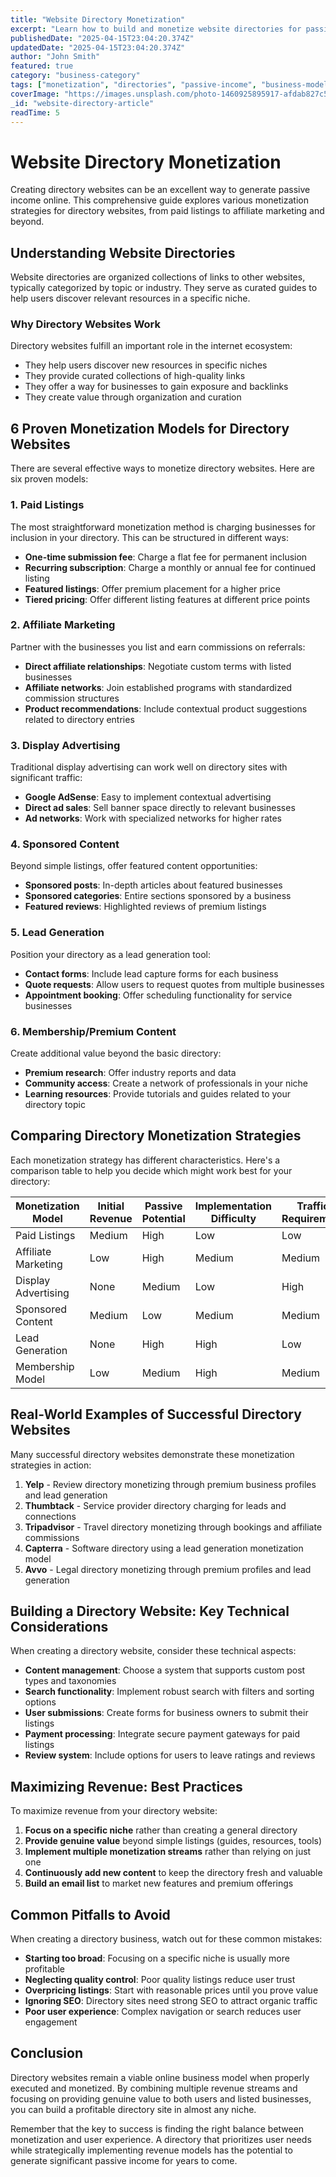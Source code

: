 ```yaml
---
title: "Website Directory Monetization"
excerpt: "Learn how to build and monetize website directories for passive income with this comprehensive guide featuring 6 viable business models."
publishedDate: "2025-04-15T23:04:20.374Z"
updatedDate: "2025-04-15T23:04:20.374Z"
author: "John Smith"
featured: true
category: "business-category"
tags: ["monetization", "directories", "passive-income", "business-models"]
coverImage: "https://images.unsplash.com/photo-1460925895917-afdab827c52f?ixlib=rb-4.0.3&ixid=MnwxMjA3fDB8MHxwaG90by1wYWdlfHx8fGVufDB8fHx8&auto=format&fit=crop&w=2404&q=80"
_id: "website-directory-article"
readTime: 5
---
```


# Website Directory Monetization

Creating directory websites can be an excellent way to generate passive income online. This comprehensive guide explores various monetization strategies for directory websites, from paid listings to affiliate marketing and beyond.

## Understanding Website Directories

Website directories are organized collections of links to other websites, typically categorized by topic or industry. They serve as curated guides to help users discover relevant resources in a specific niche.

### Why Directory Websites Work

Directory websites fulfill an important role in the internet ecosystem:

- They help users discover new resources in specific niches
- They provide curated collections of high-quality links
- They offer a way for businesses to gain exposure and backlinks
- They create value through organization and curation

## 6 Proven Monetization Models for Directory Websites

There are several effective ways to monetize directory websites. Here are six proven models:

### 1. Paid Listings

The most straightforward monetization method is charging businesses for inclusion in your directory. This can be structured in different ways:

- **One-time submission fee**: Charge a flat fee for permanent inclusion
- **Recurring subscription**: Charge a monthly or annual fee for continued listing
- **Featured listings**: Offer premium placement for a higher price
- **Tiered pricing**: Offer different listing features at different price points

### 2. Affiliate Marketing

Partner with the businesses you list and earn commissions on referrals:

- **Direct affiliate relationships**: Negotiate custom terms with listed businesses
- **Affiliate networks**: Join established programs with standardized commission structures
- **Product recommendations**: Include contextual product suggestions related to directory entries

### 3. Display Advertising

Traditional display advertising can work well on directory sites with significant traffic:

- **Google AdSense**: Easy to implement contextual advertising
- **Direct ad sales**: Sell banner space directly to relevant businesses
- **Ad networks**: Work with specialized networks for higher rates

### 4. Sponsored Content

Beyond simple listings, offer featured content opportunities:

- **Sponsored posts**: In-depth articles about featured businesses
- **Sponsored categories**: Entire sections sponsored by a business
- **Featured reviews**: Highlighted reviews of premium listings

### 5. Lead Generation

Position your directory as a lead generation tool:

- **Contact forms**: Include lead capture forms for each business
- **Quote requests**: Allow users to request quotes from multiple businesses
- **Appointment booking**: Offer scheduling functionality for service businesses

### 6. Membership/Premium Content

Create additional value beyond the basic directory:

- **Premium research**: Offer industry reports and data
- **Community access**: Create a network of professionals in your niche
- **Learning resources**: Provide tutorials and guides related to your directory topic

## Comparing Directory Monetization Strategies

Each monetization strategy has different characteristics. Here's a comparison table to help you decide which might work best for your directory:

| Monetization Model | Initial Revenue | Passive Potential | Implementation Difficulty | Traffic Requirement |
|-------------------|----------------|------------------|-------------------------|-------------------|
| Paid Listings     | Medium         | High             | Low                     | Low               |
| Affiliate Marketing | Low           | High             | Medium                  | Medium            |
| Display Advertising | None          | Medium           | Low                     | High              |
| Sponsored Content | Medium         | Low              | Medium                  | Medium            |
| Lead Generation   | None          | High             | High                    | Low               |
| Membership Model  | Low           | Medium           | High                    | Medium            |

## Real-World Examples of Successful Directory Websites

Many successful directory websites demonstrate these monetization strategies in action:

1. **Yelp** - Review directory monetizing through premium business profiles and lead generation
2. **Thumbtack** - Service provider directory charging for leads and connections
3. **Tripadvisor** - Travel directory monetizing through bookings and affiliate commissions
4. **Capterra** - Software directory using a lead generation monetization model
5. **Avvo** - Legal directory monetizing through premium profiles and lead generation

## Building a Directory Website: Key Technical Considerations

When creating a directory website, consider these technical aspects:

- **Content management**: Choose a system that supports custom post types and taxonomies
- **Search functionality**: Implement robust search with filters and sorting options
- **User submissions**: Create forms for business owners to submit their listings
- **Payment processing**: Integrate secure payment gateways for paid listings
- **Review system**: Include options for users to leave ratings and reviews

## Maximizing Revenue: Best Practices

To maximize revenue from your directory website:

1. **Focus on a specific niche** rather than creating a general directory
2. **Provide genuine value** beyond simple listings (guides, resources, tools)
3. **Implement multiple monetization streams** rather than relying on just one
4. **Continuously add new content** to keep the directory fresh and valuable
5. **Build an email list** to market new features and premium offerings

## Common Pitfalls to Avoid

When creating a directory business, watch out for these common mistakes:

- **Starting too broad**: Focusing on a specific niche is usually more profitable
- **Neglecting quality control**: Poor quality listings reduce user trust
- **Overpricing listings**: Start with reasonable prices until you prove value
- **Ignoring SEO**: Directory sites need strong SEO to attract organic traffic
- **Poor user experience**: Complex navigation or search reduces user engagement

## Conclusion

Directory websites remain a viable online business model when properly executed and monetized. By combining multiple revenue streams and focusing on providing genuine value to both users and listed businesses, you can build a profitable directory site in almost any niche.

Remember that the key to success is finding the right balance between monetization and user experience. A directory that prioritizes user needs while strategically implementing revenue models has the potential to generate significant passive income for years to come.
